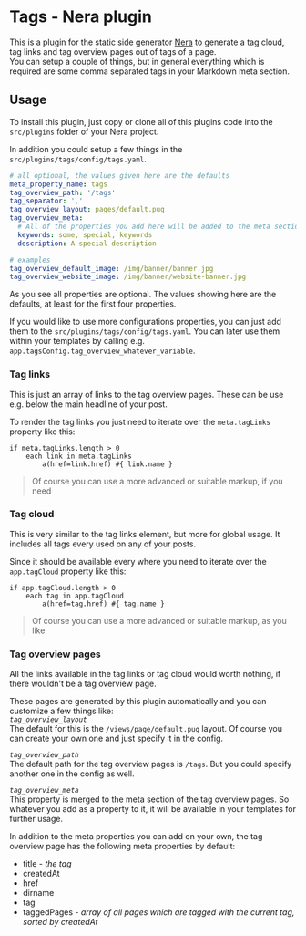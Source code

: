 # Tags - Nera plugin
This is a plugin for the static side generator [Nera](https://github.com/seebaermichi/nera) to generate a tag cloud, tag links and tag overview pages out of tags of a page.  
You can setup a couple of things, but in general everything which is required are some comma separated tags in your Markdown meta section.

## Usage
To install this plugin, just copy or clone all of this plugins code into the `src/plugins` folder of your Nera project.  

In addition you could setup a few things in the `src/plugins/tags/config/tags.yaml`.
```yaml
# all optional, the values given here are the defaults
meta_property_name: tags
tag_overview_path: '/tags'
tag_separator: ','
tag_overview_layout: pages/default.pug
tag_overview_meta:
  # All of the properties you add here will be added to the meta section of the tag overview page
  keywords: some, special, keywords
  description: A special description

# examples
tag_overview_default_image: /img/banner/banner.jpg
tag_overview_website_image: /img/banner/website-banner.jpg
```
As you see all properties are optional. The values showing here are the defaults, at least for the first four properties.  

If you would like to use more configurations properties, you can just add them to the `src/plugins/tags/config/tags.yaml`. You can later use them within your templates by calling e.g. `app.tagsConfig.tag_overview_whatever_variable`.

### Tag links
This is just an array of links to the tag overview pages. These can be use e.g. below the main headline of your post.  

To render the tag links you just need to iterate over the `meta.tagLinks` property like this:
```jade
if meta.tagLinks.length > 0
    each link in meta.tagLinks
        a(href=link.href) #{ link.name }
```
> Of course you can use a more advanced or suitable markup, if you need

### Tag cloud
This is very similar to the tag links element, but more for global usage. It includes all tags every used on any of your posts. 

Since it should be available every where you need to iterate over the `app.tagCloud` property like this:
```jade
if app.tagCloud.length > 0
    each tag in app.tagCloud
        a(href=tag.href) #{ tag.name }
```
> Of course you can use a more advanced or suitable markup, as you like

### Tag overview pages
All the links available in the tag links or tag cloud would worth nothing, if there wouldn't be a tag overview page.

These pages are generated by this plugin automatically and you can customize a few things like:  
_`tag_overview_layout`_  
The default for this is the `/views/page/default.pug` layout. Of course you can create your own one and just specify it in the config.

_`tag_overview_path`_  
The default path for the tag overview pages is `/tags`. But you could specify another one in the config as well.

_`tag_overview_meta`_  
This property is merged to the meta section of the tag overview pages. So whatever you add as a property to it, it will be available in your templates for further usage.

In addition to the meta properties you can add on your own, the tag overview page has the following meta properties by default:
* title - _the tag_
* createdAt
* href
* dirname
* tag
* taggedPages - _array of all pages which are tagged with the current tag, sorted by createdAt_


